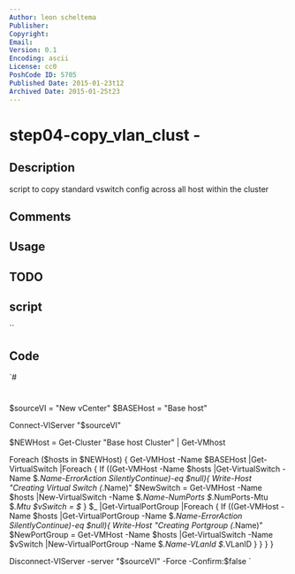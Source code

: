 ```yaml
---
Author: leon scheltema
Publisher: 
Copyright: 
Email: 
Version: 0.1
Encoding: ascii
License: cc0
PoshCode ID: 5705
Published Date: 2015-01-23t12
Archived Date: 2015-01-25t23
---
```


# step04-copy_vlan_clust - 

## Description

script to copy standard vswitch config across all host within the cluster

## Comments



## Usage



## TODO



## script

``

## Code

`#
 #
 
 $sourceVI = "New vCenter"
 $BASEHost = "Base host"
 
 Connect-VIServer "$sourceVI"
 
 $NEWHost = Get-Cluster "Base host Cluster" | Get-VMhost
 
 Foreach ($hosts in $NEWHost) {
 Get-VMHost -Name $BASEHost |Get-VirtualSwitch |Foreach {
    If ((Get-VMHost -Name $hosts |Get-VirtualSwitch -Name $_.Name-ErrorAction SilentlyContinue)-eq $null){
        Write-Host "Creating Virtual Switch $($_.Name)"
        $NewSwitch = Get-VMHost -Name $hosts |New-VirtualSwitch -Name $_.Name-NumPorts $_.NumPorts-Mtu $_.Mtu
        $vSwitch = $_
                     }
                    $_ |Get-VirtualPortGroup |Foreach {
                        If ((Get-VMHost -Name $hosts |Get-VirtualPortGroup -Name $_.Name-ErrorAction SilentlyContinue)-eq $null){
                            Write-Host "Creating Portgroup $($_.Name)"
                            $NewPortGroup = Get-VMHost -Name $hosts |Get-VirtualSwitch -Name $vSwitch |New-VirtualPortGroup -Name $_.Name-VLanId $_.VLanID
                         }
                     }
 }
 }
 
 Disconnect-VIServer -server "$sourceVI" -Force -Confirm:$false
`

